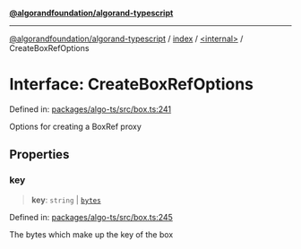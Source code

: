 [**@algorandfoundation/algorand-typescript**](../../../README.md)

***

[@algorandfoundation/algorand-typescript](../../../README.md) / [index](../../README.md) / [\<internal\>](../README.md) / CreateBoxRefOptions

# Interface: CreateBoxRefOptions

Defined in: [packages/algo-ts/src/box.ts:241](https://github.com/algorandfoundation/puya-ts/blob/main/packages/algo-ts/src/box.ts#L241)

Options for creating a BoxRef proxy

## Properties

### key

> **key**: `string` \| [`bytes`](../../type-aliases/bytes.md)

Defined in: [packages/algo-ts/src/box.ts:245](https://github.com/algorandfoundation/puya-ts/blob/main/packages/algo-ts/src/box.ts#L245)

The bytes which make up the key of the box
